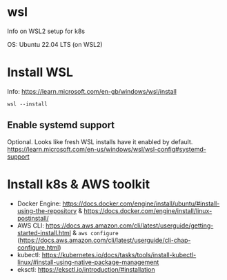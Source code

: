 # wsl
Info on WSL2 setup for k8s

OS: Ubuntu 22.04 LTS (on WSL2)

# Install WSL
Info: https://learn.microsoft.com/en-gb/windows/wsl/install
```
wsl --install
```

## Enable systemd support
Optional. Looks like fresh WSL installs have it enabled by default.
https://learn.microsoft.com/en-us/windows/wsl/wsl-config#systemd-support

# Install k8s & AWS toolkit
* Docker Engine: https://docs.docker.com/engine/install/ubuntu/#install-using-the-repository & https://docs.docker.com/engine/install/linux-postinstall/
* AWS CLI: https://docs.aws.amazon.com/cli/latest/userguide/getting-started-install.html & `aws configure` (https://docs.aws.amazon.com/cli/latest/userguide/cli-chap-configure.html)
* kubectl: https://kubernetes.io/docs/tasks/tools/install-kubectl-linux/#install-using-native-package-management
* eksctl: https://eksctl.io/introduction/#installation
